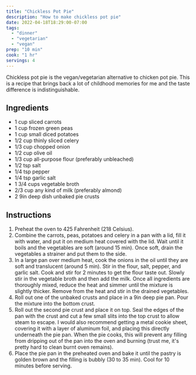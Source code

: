 ```yaml
---
title: "Chickless Pot Pie"
description: "How to make chickless pot pie"
date: 2022-04-18T18:29:00-07:00
tags:
  - "dinner"
  - "vegetarian"
  - "vegan"
prep: "10 min"
cook: "1 hr"
servings: 4
---
```


Chickless pot pie is the vegan/vegetarian alternative to chicken pot pie. This is a recipe that brings back a lot of childhood memories for me and the taste difference is indistinguishable.

## Ingredients

* 1 cup sliced carrots
* 1 cup frozen green peas
* 1 cup small diced potatoes
* 1/2 cup thinly sliced celery
* 1/3 cup chopped onion
* 1/2 cup olive oil
* 1/3 cup all-purpose flour (preferably unbleached)
* 1/2 tsp salt
* 1/4 tsp pepper
* 1/4 tsp garlic salt
* 1 3/4 cups vegetable broth
* 2/3 cup any kind of milk (preferably almond)
* 2 9in deep dish unbaked pie crusts

## Instructions

1. Preheat the oven to 425 Fahrenheit (218 Celsius). 
2. Combine the carrots, peas, potatoes and celery in a pan with a lid, fill it with water, and put it on medium heat covered with the lid. Wait until it boils and the vegetables are soft (around 15 min). Once soft, drain the vegetables a strainer and put them to the side.
3. In a large pan over medium heat, cook the onions in the oil until they are soft and translucent (around 5 min). Stir in the flour, salt, pepper, and garlic salt. Cook and stir for 2 minutes to get the flour taste out. Slowly stir in the vegetable broth and then add the milk. Once all ingredients are thoroughly mixed, reduce the heat and simmer until the mixture is slightly thicker. Remove from the heat and stir in the drained vegetables.
4. Roll out one of the unbaked crusts and place in a 9in deep pie pan. Pour the mixture into the bottom crust. 
5. Roll out the second pie crust and place it on top. Seal the edges of the pan with the crust and cut a few small slits into the top crust to allow steam to escape. I would also recommend getting a metal cookie sheet, covering it with a layer of aluminum foil, and placing this directly underneath the pie pan. When the pie cooks, this will prevent any filling from dripping out of the pan into the oven and burning (trust me, it's pretty hard to clean burnt oven remains).
6. Place the pie pan in the preheated oven and bake it until the pastry is golden brown and the filling is bubbly (30 to 35 min). Cool for 10 minutes before serving.
